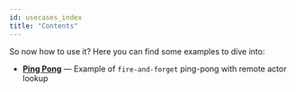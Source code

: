 ```yaml
---
id: usecases_index
title: "Contents"
---
```


So now how to use it? Here you can find some examples to dive into:

 - **[Ping Pong](pingpong.md)** — Example of `fire-and-forget` ping-pong with remote actor lookup
